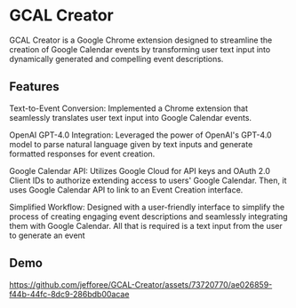 # GCAL Creator

GCAL Creator is a Google Chrome extension designed to streamline the creation of Google Calendar events by transforming user text input into dynamically generated and compelling event descriptions.

## Features
Text-to-Event Conversion: Implemented a Chrome extension that seamlessly translates user text input into Google Calendar events.

OpenAI GPT-4.0 Integration: Leveraged the power of OpenAI's GPT-4.0 model to parse natural language given by text inputs and generate formatted responses for event creation.

Google Calendar API: Utilizes Google Cloud for API keys and OAuth 2.0 Client IDs to authorize extending access to users' Google Calendar. Then, it uses Google Calendar API to link to an Event Creation interface. 

Simplified Workflow: Designed with a user-friendly interface to simplify the process of creating engaging event descriptions and seamlessly integrating them with Google Calendar. All that is required is a text input from the user to generate an event

## Demo
https://github.com/jefforee/GCAL-Creator/assets/73720770/ae026859-f44b-44fc-8dc9-286bdb00acae

